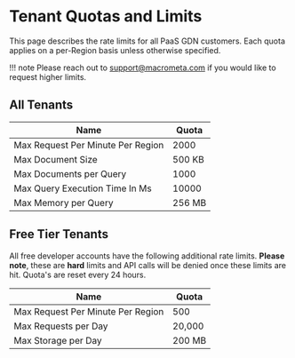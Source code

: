 # Tenant Quotas and Limits

This page describes the rate limits for all PaaS GDN customers. Each quota applies on a per-Region basis unless otherwise specified.

!!! note
    Please reach out to support@macrometa.com if you would like to request higher limits.

## All Tenants

| Name | Quota |
|-----|--------|
| Max Request Per Minute Per Region | 2000 |
| Max Document Size | 500 KB |
| Max Documents per Query | 1000 |
| Max Query Execution Time In Ms | 10000 |
| Max Memory per Query | 256 MB |

## Free Tier Tenants

All free developer accounts have the following additional rate limits. **Please note**, these are **hard** limits and API calls will be denied once these limits are hit. Quota's are reset every 24 hours.

| Name | Quota |
|-----|--------|
| Max Request Per Minute Per Region | 500 |
| Max Requests per Day | 20,000  |
| Max Storage per Day | 200 MB |
